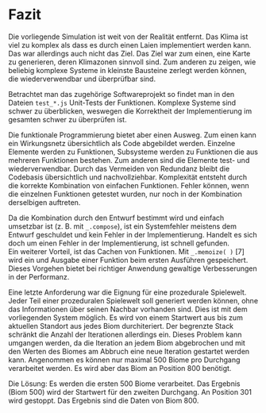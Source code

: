# Fazit
Die vorliegende Simulation ist weit von der Realität entfernt. Das Klima ist viel zu komplex als dass es durch einen Laien implementiert werden kann. Das war allerdings auch nicht das Ziel. 
Das Ziel war zum einen, eine Karte zu generieren, deren Klimazonen sinnvoll sind. Zum anderen zu zeigen, wie beliebig komplexe Systeme in kleinste Bausteine zerlegt werden können, die wiederverwendbar und überprüfbar sind.

Betrachtet man das zugehörige Softwareprojekt so findet man in den Dateien `test_*.js` Unit-Tests der Funktionen. Komplexe Systeme sind schwer zu überblicken, weswegen die Korrektheit der Implementierung im gesamten schwer zu überprüfen ist.

Die funktionale Programmierung bietet aber einen Ausweg.
Zum einen kann ein Wirkungsnetz übersichtlich als Code abgebildet werden. Einzelne Elemente werden zu Funktionen, Subsysteme werden zu Funktionen die aus mehreren Funktionen bestehen. Zum anderen sind die Elemente test- und wiederverwendbar. Durch das Vermeiden von Redundanz bleibt die Codebasis übersichtlich und nachvollziehbar. Komplexität entsteht durch die korrekte Kombination von einfachen Funktionen. Fehler können, wenn die einzelnen Funktionen getestet wurden, nur noch in der Kombination derselbigen auftreten. 

Da die Kombination durch den Entwurf bestimmt wird und einfach umsetzbar ist (z. B. mit `_.compose`), ist ein Systemfehler meistens dem Entwurf geschuldet und kein Fehler in der Implementierung. Handelt es sich doch um einen Fehler in der Implementierung, ist schnell gefunden.<br/>
Ein weiterer Vorteil, ist das Cachen von Funktionen. Mit `_.memoize( )` [7] wird ein und Ausgabe einer Funktion beim ersten Ausführen gespeichert. Dieses Vorgehen bietet bei richtiger Anwendung gewaltige Verbesserungen in der Performanz.

Eine letzte Anforderung war die Eignung für eine prozedurale Spielewelt. Jeder Teil einer prozeduralen Spielewelt soll generiert werden können, ohne das Informationen über seinen Nachbar vorhanden sind. Dies ist mit dem vorliegenden System möglich. Es wird von einem Startwert aus bis zum aktuellen Standort aus jedes Biom durchiteriert. Der begrenzte Stack schränkt die Anzahl der Iterationen allerdings ein.
Dieses Problem kann umgangen werden, da die Iteration an jedem Biom abgebrochen und mit den Werten des Biomes am Abbruch eine neue Iteration gestartet werden kann.
Angenommen es können nur maximal 500 Biome pro Durchgang verarbeitet werden. Es wird aber das Biom an Position 800 benötigt. 

Die Lösung: Es werden die ersten 500 Biome verarbeitet. Das Ergebnis (Biom 500) wird der Startwert für den zweiten Durchgang. An Position 301 wird gestoppt. Das Ergebnis sind die Daten von Biom 800.